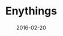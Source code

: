 ---
layout: site
title: "Enythings"
date: 2016-02-20
categories: [community]
version: 1.3.0
major: 1
minor: 3
patch: 0
slug: enythings
link: http://enythings.com/#/
permalink: /sites/:slug
---